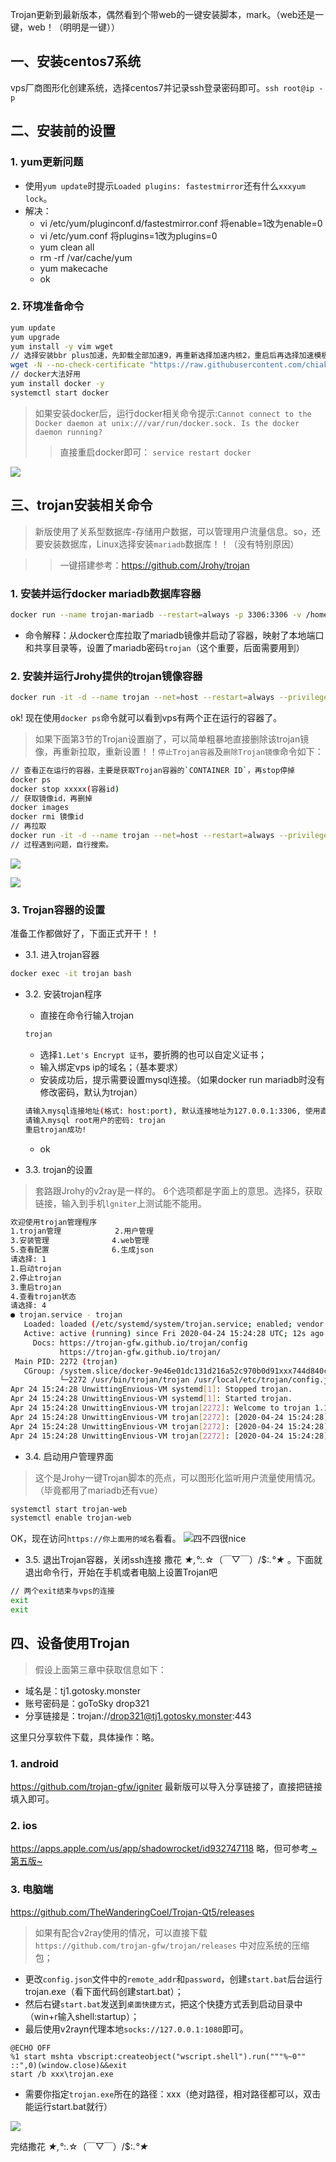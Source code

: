 Trojan更新到最新版本，偶然看到个带web的一键安装脚本，mark。（web还是一键，web！（明明是一键））

## 一、安装centos7系统
vps厂商图形化创建系统，选择centos7并记录ssh登录密码即可。`ssh root@ip -p`

## 二、安装前的设置
### 1. yum更新问题
- 使用`yum update`时提示`Loaded plugins: fastestmirror`还有什么`xxxyum lock`。
- 解决：
    - vi  /etc/yum/pluginconf.d/fastestmirror.conf 将enable=1改为enable=0
    - vi /etc/yum.conf 将plugins=1改为plugins=0
    - yum clean all
    - rm -rf /var/cache/yum
    - yum makecache
    - ok

### 2. 环境准备命令
```bash
yum update
yum upgrade
yum install -y vim wget
// 选择安装bbr plus加速，先卸载全部加速9，再重新选择加速内核2，重启后再选择加速模板7
wget -N --no-check-certificate "https://raw.githubusercontent.com/chiakge/Linux-NetSpeed/master/tcp.sh" && chmod +x tcp.sh && ./tcp.sh
// docker大法好用
yum install docker -y
systemctl start docker
```

> 如果安装docker后，运行docker相关命令提示:`Cannot connect to the Docker daemon at unix:///var/run/docker.sock. Is the docker daemon running?`
>> 直接重启docker即可：
```service restart docker```

![](https://down.shafish.cn/study/trojan/bbrplus.png)


<!--more-->


## 三、trojan安装相关命令
> 新版使用了关系型数据库-存储用户数据，可以管理用户流量信息。so，还要安装数据库，Linux选择安装`mariadb`数据库！！（没有特别原因）

>> 一键搭建参考：https://github.com/Jrohy/trojan

### 1. 安装并运行docker mariadb数据库容器
```bash
docker run --name trojan-mariadb --restart=always -p 3306:3306 -v /home/mariadb:/var/lib/mysql -e MYSQL_ROOT_PASSWORD=trojan -e MYSQL_ROOT_HOST=% -e MYSQL_DATABASE=trojan -d mariadb:10.2
```
- 命令解释：从docker仓库拉取了mariadb镜像并启动了容器，映射了本地端口和共享目录等，设置了mariadb密码`trojan`（这个重要，后面需要用到）

### 2. 安装并运行Jrohy提供的trojan镜像容器
```bash
docker run -it -d --name trojan --net=host --restart=always --privileged jrohy/trojan init
```
ok! 
现在使用`docker ps`命令就可以看到vps有两个正在运行的容器了。

> 如果下面第3节的Trojan设置崩了，可以简单粗暴地直接删除该trojan镜像，再重新拉取，重新设置！！`停止Trojan容器`及`删除Trojan镜像`命令如下：
```bash
// 查看正在运行的容器，主要是获取Trojan容器的`CONTAINER ID`，再stop停掉
docker ps
docker stop xxxxx(容器id)
// 获取镜像id，再删掉
docker images
docker rmi 镜像id
// 再拉取
docker run -it -d --name trojan --net=host --restart=always --privileged jrohy/trojan init
// 过程遇到问题，自行搜索。
```

![](https://down.shafish.cn/study/trojan/dockerps.png)

![](https://down.shafish.cn/study/trojan/stop.png)

### 3. Trojan容器的设置
准备工作都做好了，下面正式开干！！
- 3.1. 进入trojan容器
```bash
docker exec -it trojan bash
```

- 3.2. 安装trojan程序
    - 直接在命令行输入trojan
    ```bash
    trojan
    ```
    - 选择`1.Let's Encrypt 证书`，要折腾的也可以自定义证书；
    - 输入绑定vps ip的域名；（基本要求）
    - 安装成功后，提示需要设置mysql连接。（如果docker run mariadb时没有修改密码，默认为trojan）
    ```bash
    请输入mysql连接地址(格式: host:port), 默认连接地址为127.0.0.1:3306, 使用直接回车, 否则输入自定义连接地址:
    请输入mysql root用户的密码: trojan
    重启trojan成功!
    ```
    - ok

- 3.3. trojan的设置
> 套路跟Jrohy的v2ray是一样的。
> 6个选项都是字面上的意思。选择5，获取链接，输入到手机`lgniter`上测试能不能用。
```bash
欢迎使用trojan管理程序
1.trojan管理            2.用户管理
3.安装管理              4.web管理
5.查看配置              6.生成json
请选择: 1
1.启动trojan
2.停止trojan
3.重启trojan
4.查看trojan状态
请选择: 4
● trojan.service - trojan
   Loaded: loaded (/etc/systemd/system/trojan.service; enabled; vendor preset: disabled)
   Active: active (running) since Fri 2020-04-24 15:24:28 UTC; 12s ago
     Docs: https://trojan-gfw.github.io/trojan/config
           https://trojan-gfw.github.io/trojan/
 Main PID: 2272 (trojan)
   CGroup: /system.slice/docker-9e46e01dc131d216a52c970b0d91xxx744d840c2f63.scope/system.slice/trojan.service
           └─2272 /usr/bin/trojan/trojan /usr/local/etc/trojan/config.json
Apr 24 15:24:28 UnwittingEnvious-VM systemd[1]: Stopped trojan.
Apr 24 15:24:28 UnwittingEnvious-VM systemd[1]: Started trojan.
Apr 24 15:24:28 UnwittingEnvious-VM trojan[2272]: Welcome to trojan 1.15.1
Apr 24 15:24:28 UnwittingEnvious-VM trojan[2272]: [2020-04-24 15:24:28] [INFO] connecting to MySQL server 127.0.0.1:3306
Apr 24 15:24:28 UnwittingEnvious-VM trojan[2272]: [2020-04-24 15:24:28] [INFO] connected to MySQL server
Apr 24 15:24:28 UnwittingEnvious-VM trojan[2272]: [2020-04-24 15:24:28] [WARN] trojan service (server) started at 0.0.0.0:443
```

- 3.4. 启动用户管理界面
> 这个是Jrohy一键Trojan脚本的亮点，可以图形化监听用户流量使用情况。（毕竟都用了mariadb还有vue）
```bash
systemctl start trojan-web
systemctl enable trojan-web
```
OK，现在访问`https://你上面用的域名`看看。
![四不四很nice](https://down.shafish.cn/study/trojan/web.png)

- 3.5. 退出Trojan容器，关闭ssh连接
撒花 *★,°*:.☆（￣▽￣）/$:*.°★* 。下面就退出命令行，开始在手机或者电脑上设置Trojan吧

```bash
// 两个exit结束与vps的连接
exit
exit
```

## 四、设备使用Trojan
> 假设上面第三章中获取信息如下：
- 域名是：tj1.gotosky.monster
- 账号密码是：goToSky drop321
- 分享链接是：trojan://drop321@tj1.gotosky.monster:443

这里只分享软件下载，具体操作：略。

### 1. android
https://github.com/trojan-gfw/igniter
最新版可以导入分享链接了，直接把链接填入即可。

### 2. ios
https://apps.apple.com/us/app/shadowrocket/id932747118
略，但可参考[  ~第五版~  ](https://down.shafish.cn/%E5%B7%A5%E5%85%B7/%E7%A7%91%E6%8A%80%E4%B8%8A%E7%BD%91/Trojan/Trojan%E7%94%B5%E8%84%91%E5%92%8C%E6%89%8B%E6%9C%BA%E7%AB%AF%E4%BD%BF%E7%94%A8%E8%AF%B4%E6%98%8E%E7%AC%AC%E4%BA%94%E7%89%88.docx)



### 3. 电脑端
https://github.com/TheWanderingCoel/Trojan-Qt5/releases

> 如果有配合v2ray使用的情况，可以直接下载 `https://github.com/trojan-gfw/trojan/releases` 中对应系统的压缩包；
- 更改`config.json`文件中的`remote_addr`和`password`，创建`start.bat`后台运行trojan.exe（看下面代码创建start.bat）；
- 然后右键`start.bat`发送到`桌面快捷方式`，把这个快捷方式丢到启动目录中（win+r输入shell:startup）；
- 最后使用v2rayn代理本地`socks://127.0.0.1:1080`即可。

```shell
@ECHO OFF
%1 start mshta vbscript:createobject("wscript.shell").run("""%~0"" ::",0)(window.close)&&exit
start /b xxx\trojan.exe
```
- 需要你指定`trojan.exe`所在的路径：xxx（绝对路径，相对路径都可以，双击能运行start.bat就行）

![](https://down.shafish.cn/study/trojan/config.png)

完结撒花 *★,°*:.☆（￣▽￣）/$:*.°★* 